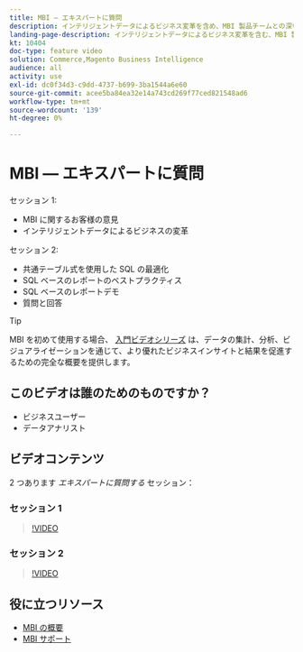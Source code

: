 ```yaml
---
title: MBI — エキスパートに質問
description: インテリジェントデータによるビジネス変革を含め、MBI 製品チームとの深い関わりについては、記録されたウェビナーをご覧ください。
landing-page-description: インテリジェントデータによるビジネス変革を含む、MBI 製品チームとの深い深い掘り下げについては、この録画ウェビナーをご覧ください。
kt: 10404
doc-type: feature video
solution: Commerce,Magento Business Intelligence
audience: all
activity: use
exl-id: dc0f34d3-c9dd-4737-b699-3ba1544a6e60
source-git-commit: acee5ba84ea32e14a743cd269f77ced821548ad6
workflow-type: tm+mt
source-wordcount: '139'
ht-degree: 0%

---
```


# MBI — エキスパートに質問

セッション 1:

- MBI に関するお客様の意見
- インテリジェントデータによるビジネスの変革

セッション 2:

- 共通テーブル式を使用した SQL の最適化
- SQL ベースのレポートのベストプラクティス
- SQL ベースのレポートデモ
- 質問と回答

>[!TIP]
>
>MBI を初めて使用する場合、 [入門ビデオシリーズ](./../1-overview.md) は、データの集計、分析、ビジュアライゼーションを通じて、より優れたビジネスインサイトと結果を促進するための完全な概要を提供します。

## このビデオは誰のためのものですか？

- ビジネスユーザー
- データアナリスト

## ビデオコンテンツ

2 つあります _エキスパートに質問する_ セッション：

### セッション 1

>[!VIDEO](https://video.tv.adobe.com/v/342409?quality=12&learn=on)

### セッション 2

>[!VIDEO](https://video.tv.adobe.com/v/342410?quality=12&learn=on)

## 役に立つリソース

- [MBI の概要](https://docs.magento.com/mbi/getting-started/getting-started.html)
- [MBI サポート](https://support.magento.com/hc/en-us/articles/360016730811)
